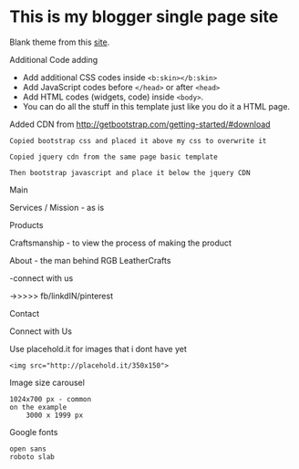 # This is my blogger single page site

Blank theme from this [site](http://subinsb.com/make-a-blank-blogger-template).

Additional Code adding

+ Add additional CSS codes inside `<b:skin></b:skin>`
+ Add JavaScript codes before `</head>` or after `<head>`
+ Add HTML codes (widgets, code) inside `<body>`.
+ You can do all the stuff in this template just like you do it a HTML page.

Added CDN from http://getbootstrap.com/getting-started/#download

    Copied bootstrap css and placed it above my css to overwrite it
    
    Copied jquery cdn from the same page basic template

    Then bootstrap javascript and place it below the jquery CDN


Main

Services / Mission - as is

Products

Craftsmanship - to view the process of making the product

About - the man behind RGB LeatherCrafts

-connect with us

->>>>> fb/linkdIN/pinterest

Contact

Connect with Us

Use placehold.it for images that i dont have yet

    <img src="http://placehold.it/350x150">

Image size carousel

    1024x700 px - common
    on the example 
        3000 x 1999 px

Google fonts
    
    open sans
    roboto slab
